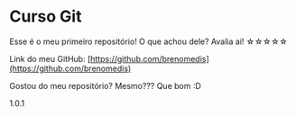 # Curso Git

Esse é o meu primeiro repositório!
O que achou dele? Avalia ai!
☆☆☆☆☆

Link do meu GitHub: [https://github.com/brenomedis](https://github.com/brenomedis)

Gostou do meu repositório? Mesmo???
Que bom :D

1.0.1